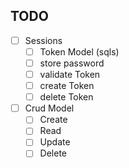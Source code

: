 ## TODO

  - [ ] Sessions
    - [ ] Token Model (sqls)
    - [ ] store password
    - [ ] validate Token
    - [ ] create Token
    - [ ] delete Token
  - [ ] Crud Model
    - [ ] Create
    - [ ] Read
    - [ ] Update
    - [ ] Delete
